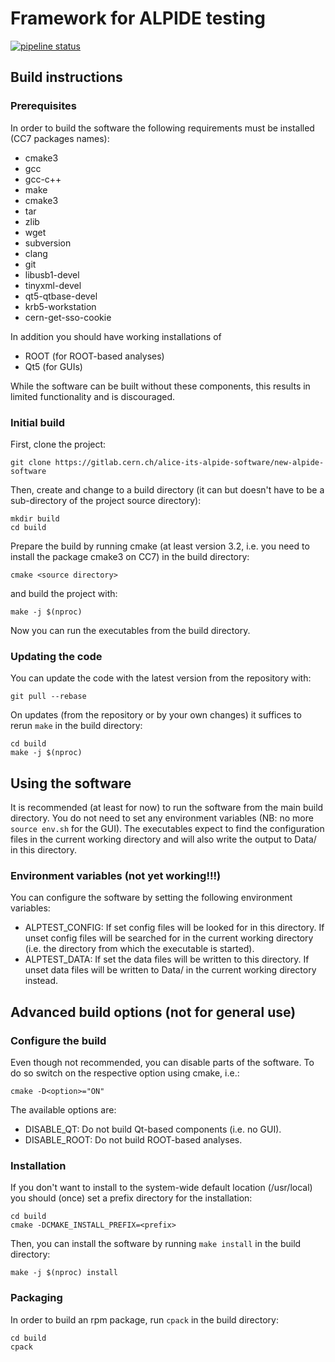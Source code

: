 # Framework for ALPIDE testing

[![pipeline status](https://gitlab.cern.ch/alice-its-alpide-software/new-alpide-software/badges/master/pipeline.svg)](https://gitlab.cern.ch/alice-its-alpide-software/new-alpide-software/commits/master)

## Build instructions

### Prerequisites
In order to build the software the following requirements must be installed
(CC7 packages names):
- cmake3
- gcc
- gcc-c++
- make
- cmake3
- tar
- zlib
- wget
- subversion
- clang
- git
- libusb1-devel
- tinyxml-devel
- qt5-qtbase-devel
- krb5-workstation
- cern-get-sso-cookie

In addition you should have working installations of
- ROOT (for ROOT-based analyses)
- Qt5 (for GUIs)

While the software can be built without these components, this results in
limited functionality and is discouraged.

### Initial build

First, clone the project:
```
git clone https://gitlab.cern.ch/alice-its-alpide-software/new-alpide-software
```
Then, create and change to a build directory (it can but doesn't have
to be a sub-directory of the project source directory):
```
mkdir build
cd build
```
Prepare the build by running cmake (at least version 3.2, i.e. you
need to install the package cmake3 on CC7) in the build directory:
```
cmake <source directory>
```
and build the project with:
```
make -j $(nproc)
```
Now you can run the executables from the build directory.

### Updating the code
You can update the code with the latest version from the repository with:
```
git pull --rebase
```

On updates (from the repository or by your own changes) it suffices to
rerun `make` in the build directory:
```
cd build
make -j $(nproc)
```

## Using the software
It is recommended (at least for now) to run the software from the main build
directory. You do not need to set any environment variables (NB: no more
`source env.sh` for the GUI). The executables expect to find the configuration
files in the current working directory and will also write the output to Data/
in this directory.

### Environment variables (not yet working!!!)
You can configure the software by setting the following environment variables:
- ALPTEST\_CONFIG: If set config files will be looked for in this directory. If
unset config files will be searched for in the current working directory (i.e.
the directory from which the executable is started).
- ALPTEST\_DATA: If set the data files will be written to this directory. If
unset data files will be written to Data/ in the current working directory
instead.

## Advanced build options (not for general use)

### Configure the build
Even though not recommended, you can disable parts of the software. To do so
switch on the respective option using cmake, i.e.:
```
cmake -D<option>="ON"
```
The available options are:
- DISABLE\_QT: Do not build Qt-based components (i.e. no GUI).
- DISABLE\_ROOT: Do not build ROOT-based analyses.

### Installation

If you don't want to install to the system-wide default location
(/usr/local) you should (once) set a prefix directory for the
installation:
```
cd build
cmake -DCMAKE_INSTALL_PREFIX=<prefix>
```
Then, you can install the software by running `make install` in the
build directory:
```
make -j $(nproc) install
```

### Packaging

In order to build an rpm package, run `cpack` in the build directory:
```
cd build
cpack
```
